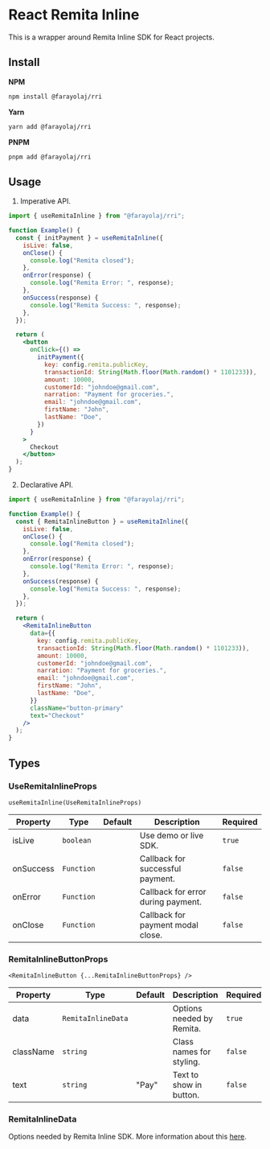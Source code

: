 # React Remita Inline

This is a wrapper around Remita Inline SDK for React projects.

## Install

**NPM**

```bash
npm install @farayolaj/rri
```

**Yarn**

```bash
yarn add @farayolaj/rri
```

**PNPM**

```bash
pnpm add @farayolaj/rri
```

## Usage

1. Imperative API.

```jsx
import { useRemitaInline } from "@farayolaj/rri";

function Example() {
  const { initPayment } = useRemitaInline({
    isLive: false,
    onClose() {
      console.log("Remita closed");
    },
    onError(response) {
      console.log("Remita Error: ", response);
    },
    onSuccess(response) {
      console.log("Remita Success: ", response);
    },
  });

  return (
    <button
      onClick={() =>
        initPayment({
          key: config.remita.publicKey,
          transactionId: String(Math.floor(Math.random() * 1101233)),
          amount: 10000,
          customerId: "johndoe@gmail.com",
          narration: "Payment for groceries.",
          email: "johndoe@gmail.com",
          firstName: "John",
          lastName: "Doe",
        })
      }
    >
      Checkout
    </button>
  );
}
```

2. Declarative API.

```jsx
import { useRemitaInline } from "@farayolaj/rri";

function Example() {
  const { RemitaInlineButton } = useRemitaInline({
    isLive: false,
    onClose() {
      console.log("Remita closed");
    },
    onError(response) {
      console.log("Remita Error: ", response);
    },
    onSuccess(response) {
      console.log("Remita Success: ", response);
    },
  });

  return (
    <RemitaInlineButton
      data={{
        key: config.remita.publicKey,
        transactionId: String(Math.floor(Math.random() * 1101233)),
        amount: 10000,
        customerId: "johndoe@gmail.com",
        narration: "Payment for groceries.",
        email: "johndoe@gmail.com",
        firstName: "John",
        lastName: "Doe",
      }}
      className="button-primary"
      text="Checkout"
    />
  );
}
```

## Types

### UseRemitaInlineProps

`useRemitaInline(UseRemitaInlineProps)`

| Property  | Type       | Default | Description                        | Required |
| --------- | ---------- | ------- | ---------------------------------- | -------- |
| isLive    | `boolean`  |         | Use demo or live SDK.              | `true`   |
| onSuccess | `Function` |         | Callback for successful payment.   | `false`  |
| onError   | `Function` |         | Callback for error during payment. | `false`  |
| onClose   | `Function` |         | Callback for payment modal close.  | `false`  |

### RemitaInlineButtonProps

`<RemitaInlineButton {...RemitaInlineButtonProps} />`

| Property  | Type               | Default | Description               | Required |
| --------- | ------------------ | ------- | ------------------------- | -------- |
| data      | `RemitaInlineData` |         | Options needed by Remita. | `true`   |
| className | `string`           |         | Class names for styling.  | `false`  |
| text      | `string`           | "Pay"   | Text to show in button.   | `false`  |

### RemitaInlineData

Options needed by Remita Inline SDK. More information about this [here](https://www.remita.net/developers/#/payment/inline).
